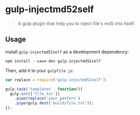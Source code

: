 # gulp-injectmd52self
> A gulp plugin that help you to inject file's md5 into itself.

## Usage

install `gulp-injectmd52self` as a development dependency:

```shell
npm install --save-dev gulp-injectmd52self
```

Then, add it to your `gulpfile.js`:

```javascript
var replace = require('gulp-injectmd52self');

gulp.task('templates', function(){
  gulp.src(['file.txt'])
    .pipe(replace('your pattern')
    .pipe(gulp.dest('build/file.txt'));
});
```
